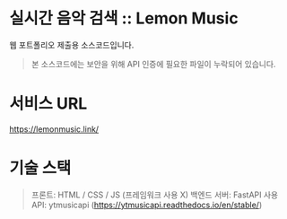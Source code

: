 실시간 음악 검색 :: Lemon Music
==============================

웹 포트폴리오 제출용 소스코드입니다.

> 본 소스코드에는 보안을 위해 API 인증에 필요한 파일이 누락되어 있습니다.

# 서비스 URL
https://lemonmusic.link/

# 기술 스택

> 프론트: HTML / CSS / JS (프레임워크 사용 X)
> 백엔드 서버: FastAPI
> 사용 API: ytmusicapi (https://ytmusicapi.readthedocs.io/en/stable/)
